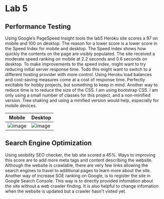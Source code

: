 # Lab 5

## Performance Testing

Using Google’s PageSpeed Insight tools the lab5 Heroku site scores a 97 on mobile and 100 on desktop. The reason for a lower score is a lower score in the Speed Index for mobile and desktop. The Speed index shows how quickly the contents on the page are visibly populated. The site received a moderate speed ranking on mobile at 2.2 seconds and 0.6 seconds on desktop. To make improvements to the speed index, might want to try reducing initial server response time. Todo this might want to switch to a different hosting provider with more control. Using Heroku load balances and cost-saving measures come at a cost of response time. Perfectly excitable for hobby projects, but something to keep in mind. Another way to reduce time is to reduce the size of the CSS. I am using bootstrap CSS. I am only using a small number of classes for this project, and a non-minified version. Tree shaking and using a minified version would help, especially for mobile devices.

| Mobile                                                                                                        | Desktop                                                                                                       |
|---------------------------------------------------------------------------------------------------------------|---------------------------------------------------------------------------------------------------------------|
| ![image](https://user-images.githubusercontent.com/5147346/88445718-8bd51a00-cdf2-11ea-86ae-00537dd2396a.png) | ![image](https://user-images.githubusercontent.com/5147346/88445705-6a742e00-cdf2-11ea-910f-79388055056b.png) |

## Search Engine Optimization

Using seobility SEO checker, the lab site scored a 45%. Ways to improving this score are to add more meta tags and content describing the website. Although the website is crawlable, there are very few links allowing the search engines to travel to additional pages to learn more about the site.
Another way of increase SOE ranking on Google, is to register the site in Google Search Console. This way is to directly provided infomation about the site without a web crawler finding. It is also helpful to change infomation when the website is updated but a crawler hasn't visted yet.
